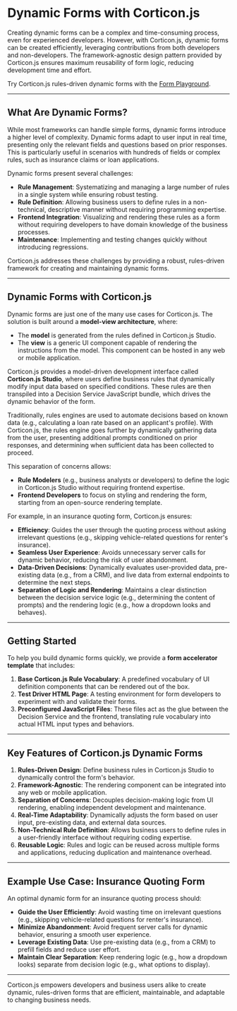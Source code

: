 # Dynamic Forms with Corticon.js

Creating dynamic forms can be a complex and time-consuming process, even for experienced developers. However, with Corticon.js, dynamic forms can be created efficiently, leveraging contributions from both developers and non-developers. The framework-agnostic design pattern provided by Corticon.js ensures maximum reusability of form logic, reducing development time and effort.

Try Corticon.js rules-driven dynamic forms with the [Form Playground](https://corticon.github.io/dynamic-forms/).

---

## What Are Dynamic Forms?

While most frameworks can handle simple forms, dynamic forms introduce a higher level of complexity. Dynamic forms adapt to user input in real time, presenting only the relevant fields and questions based on prior responses. This is particularly useful in scenarios with hundreds of fields or complex rules, such as insurance claims or loan applications.

Dynamic forms present several challenges:
- **Rule Management**: Systematizing and managing a large number of rules in a single system while ensuring robust testing.
- **Rule Definition**: Allowing business users to define rules in a non-technical, descriptive manner without requiring programming expertise.
- **Frontend Integration**: Visualizing and rendering these rules as a form without requiring developers to have domain knowledge of the business processes.
- **Maintenance**: Implementing and testing changes quickly without introducing regressions.

Corticon.js addresses these challenges by providing a robust, rules-driven framework for creating and maintaining dynamic forms.

---

## Dynamic Forms with Corticon.js

Dynamic forms are just one of the many use cases for Corticon.js. The solution is built around a **model-view architecture**, where:
- The **model** is generated from the rules defined in Corticon.js Studio.
- The **view** is a generic UI component capable of rendering the instructions from the model. This component can be hosted in any web or mobile application.

Corticon.js provides a model-driven development interface called **Corticon.js Studio**, where users define business rules that dynamically modify input data based on specified conditions. These rules are then transpiled into a Decision Service JavaScript bundle, which drives the dynamic behavior of the form.

Traditionally, rules engines are used to automate decisions based on known data (e.g., calculating a loan rate based on an applicant's profile). With Corticon.js, the rules engine goes further by dynamically gathering data from the user, presenting additional prompts conditioned on prior responses, and determining when sufficient data has been collected to proceed.

This separation of concerns allows:
- **Rule Modelers** (e.g., business analysts or developers) to define the logic in Corticon.js Studio without requiring frontend expertise.
- **Frontend Developers** to focus on styling and rendering the form, starting from an open-source rendering template.

For example, in an insurance quoting form, Corticon.js ensures:
- **Efficiency**: Guides the user through the quoting process without asking irrelevant questions (e.g., skipping vehicle-related questions for renter's insurance).
- **Seamless User Experience**: Avoids unnecessary server calls for dynamic behavior, reducing the risk of user abandonment.
- **Data-Driven Decisions**: Dynamically evaluates user-provided data, pre-existing data (e.g., from a CRM), and live data from external endpoints to determine the next steps.
- **Separation of Logic and Rendering**: Maintains a clear distinction between the decision service logic (e.g., determining the content of prompts) and the rendering logic (e.g., how a dropdown looks and behaves).

---

## Getting Started

To help you build dynamic forms quickly, we provide a **form accelerator template** that includes:
1. **Base Corticon.js Rule Vocabulary**: A predefined vocabulary of UI definition components that can be rendered out of the box.
2. **Test Driver HTML Page**: A testing environment for form developers to experiment with and validate their forms.
3. **Preconfigured JavaScript Files**: These files act as the glue between the Decision Service and the frontend, translating rule vocabulary into actual HTML input types and behaviors.

---

## Key Features of Corticon.js Dynamic Forms

1. **Rules-Driven Design**: Define business rules in Corticon.js Studio to dynamically control the form's behavior.
2. **Framework-Agnostic**: The rendering component can be integrated into any web or mobile application.
3. **Separation of Concerns**: Decouples decision-making logic from UI rendering, enabling independent development and maintenance.
4. **Real-Time Adaptability**: Dynamically adjusts the form based on user input, pre-existing data, and external data sources.
5. **Non-Technical Rule Definition**: Allows business users to define rules in a user-friendly interface without requiring coding expertise.
6. **Reusable Logic**: Rules and logic can be reused across multiple forms and applications, reducing duplication and maintenance overhead.

---

## Example Use Case: Insurance Quoting Form

An optimal dynamic form for an insurance quoting process should:
- **Guide the User Efficiently**: Avoid wasting time on irrelevant questions (e.g., skipping vehicle-related questions for renter's insurance).
- **Minimize Abandonment**: Avoid frequent server calls for dynamic behavior, ensuring a smooth user experience.
- **Leverage Existing Data**: Use pre-existing data (e.g., from a CRM) to prefill fields and reduce user effort.
- **Maintain Clear Separation**: Keep rendering logic (e.g., how a dropdown looks) separate from decision logic (e.g., what options to display).

---

Corticon.js empowers developers and business users alike to create dynamic, rules-driven forms that are efficient, maintainable, and adaptable to changing business needs.
